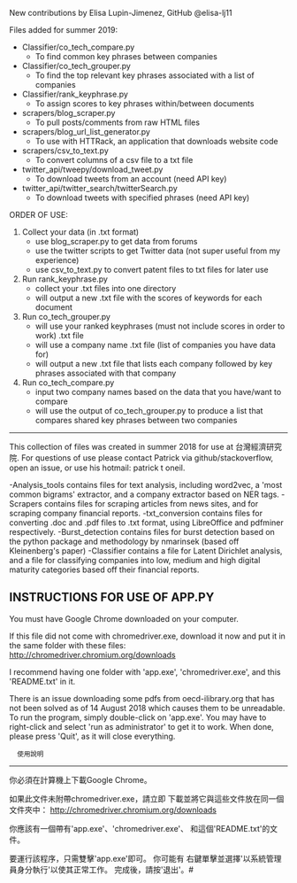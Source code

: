 ﻿New contributions by Elisa Lupin-Jimenez, GitHub @elisa-lj11

Files added for summer 2019:
- Classifier/co_tech_compare.py
	- To find common key phrases between companies
- Classifier/co_tech_grouper.py
	- To find the top relevant key phrases associated with a list of companies
- Classifier/rank_keyphrase.py
	- To assign scores to key phrases within/between documents
- scrapers/blog_scraper.py
	- To pull posts/comments from raw HTML files
- scrapers/blog_url_list_generator.py
	- To use with HTTRack, an application that downloads website code
- scrapers/csv_to_text.py
	- To convert columns of a csv file to a txt file
- twitter_api/tweepy/download_tweet.py
	- To download tweets from an account (need API key)
- twitter_api/twitter_search/twitterSearch.py
	- To download tweets with specified phrases (need API key)

ORDER OF USE:
1. Collect your data (in .txt format)
	- use blog_scraper.py to get data from forums
	- use the twitter scripts to get Twitter data (not super useful from my experience)
	- use csv_to_text.py to convert patent files to txt files for later use
2. Run rank_keyphrase.py
	- collect your .txt files into one directory
	- will output a new .txt file with the scores of keywords for each document
3. Run co_tech_grouper.py
	- will use your ranked keyphrases (must not include scores in order to work) .txt file
	- will use a company name .txt file (list of companies you have data for)
	- will output a new .txt file that lists each company followed by key phrases associated with that company
4. Run co_tech_compare.py
	- input two company names based on the data that you have/want to compare
	- will use the output of co_tech_grouper.py to produce a list that compares shared key phrases between two companies

------------------------------
This collection of files was created in summer 2018 for use at 台灣經濟研究院. 
For questions of use please contact Patrick via github/stackoverflow, open an issue, or use his hotmail: patrick t oneil.

-Analysis_tools contains files for text analysis, including word2vec, a 'most common bigrams' extractor, and a company extractor based on NER tags.
-Scrapers contains files for scraping articles from news sites, and for scraping company financial reports.
-txt_conversion contains files for converting .doc and .pdf files to .txt format, using LibreOffice and pdfminer respectively.
-Burst_detection contains files for burst detection based on the python package and methodology by nmarinsek (based off Kleinenberg's paper)
-Classifier contains a file for Latent Dirichlet analysis, and a file for classifying companies into low, medium and high digital maturity categories based off their financial reports.




INSTRUCTIONS FOR USE OF APP.PY
------------------------------

You must have Google Chrome downloaded on your computer.

If this file did not come with chromedriver.exe, download it now
and put it in the same folder with these files:
http://chromedriver.chromium.org/downloads

I recommend having one folder with 'app.exe', 'chromedriver.exe', 
and this 'README.txt' in it.

There is an issue downloading some pdfs from oecd-ilibrary.org that has
not been solved as of 14 August 2018 which causes them to be unreadable.
To run the program, simply double-click on 'app.exe'. You may have
to right-click and select 'run as administrator' to get it to work.
When done, please press 'Quit', as it will close everything.


      使用說明
-------------------

你必須在計算機上下載Google Chrome。

如果此文件未附帶chromedriver.exe，請立即
下載並將它與這些文件放在同一個文件夾中：
http://chromedriver.chromium.org/downloads

你應該有一個帶有'app.exe'、'chromedriver.exe'、
和這個'README.txt'的文件。

要運行該程序，只需雙擊'app.exe'即可。 你可能有
右鍵單擊並選擇'以系統管理員身分執行'以使其正常工作。
完成後，請按'退出'。#